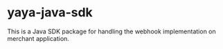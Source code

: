 # yaya-java-sdk
This is a Java SDK package for handling the webhook implementation on merchant application.
